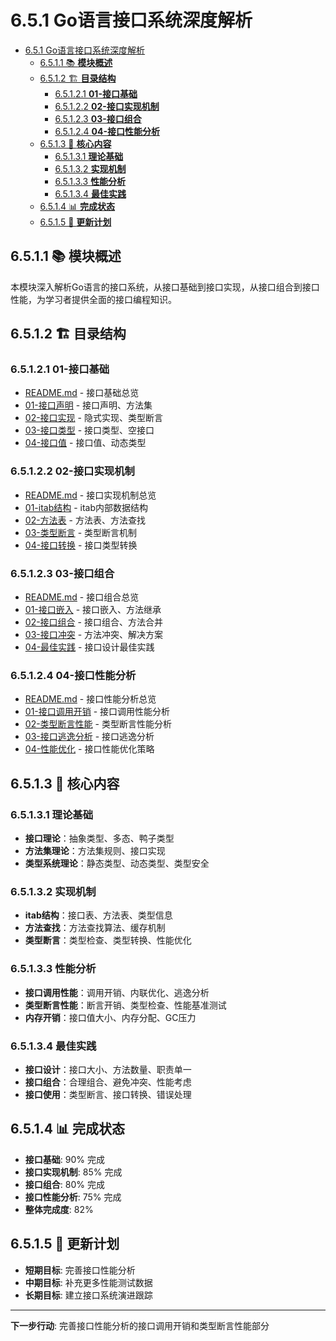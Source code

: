 # 6.5.1 Go语言接口系统深度解析

<!-- TOC START -->
- [6.5.1 Go语言接口系统深度解析](#651-go语言接口系统深度解析)
  - [6.5.1.1 📚 **模块概述**](#6511--模块概述)
  - [6.5.1.2 🏗️ **目录结构**](#6512-️-目录结构)
    - [6.5.1.2.1 **01-接口基础**](#65121-01-接口基础)
    - [6.5.1.2.2 **02-接口实现机制**](#65122-02-接口实现机制)
    - [6.5.1.2.3 **03-接口组合**](#65123-03-接口组合)
    - [6.5.1.2.4 **04-接口性能分析**](#65124-04-接口性能分析)
  - [6.5.1.3 🎯 **核心内容**](#6513--核心内容)
    - [6.5.1.3.1 **理论基础**](#65131-理论基础)
    - [6.5.1.3.2 **实现机制**](#65132-实现机制)
    - [6.5.1.3.3 **性能分析**](#65133-性能分析)
    - [6.5.1.3.4 **最佳实践**](#65134-最佳实践)
  - [6.5.1.4 📊 **完成状态**](#6514--完成状态)
  - [6.5.1.5 🔄 **更新计划**](#6515--更新计划)
<!-- TOC END -->

## 6.5.1.1 📚 **模块概述**

本模块深入解析Go语言的接口系统，从接口基础到接口实现，从接口组合到接口性能，为学习者提供全面的接口编程知识。

## 6.5.1.2 🏗️ **目录结构**

### 6.5.1.2.1 **01-接口基础**

- [README.md](01-接口基础/README.md) - 接口基础总览
- [01-接口声明](01-接口基础/01-接口声明/) - 接口声明、方法集
- [02-接口实现](01-接口基础/02-接口实现/) - 隐式实现、类型断言
- [03-接口类型](01-接口基础/03-接口类型/) - 接口类型、空接口
- [04-接口值](01-接口基础/04-接口值/) - 接口值、动态类型

### 6.5.1.2.2 **02-接口实现机制**

- [README.md](02-接口实现机制/README.md) - 接口实现机制总览
- [01-itab结构](02-接口实现机制/01-itab结构/) - itab内部数据结构
- [02-方法表](02-接口实现机制/02-方法表/) - 方法表、方法查找
- [03-类型断言](02-接口实现机制/03-类型断言/) - 类型断言机制
- [04-接口转换](02-接口实现机制/04-接口转换/) - 接口类型转换

### 6.5.1.2.3 **03-接口组合**

- [README.md](03-接口组合/README.md) - 接口组合总览
- [01-接口嵌入](03-接口组合/01-接口嵌入/) - 接口嵌入、方法继承
- [02-接口组合](03-接口组合/02-接口组合/) - 接口组合、方法合并
- [03-接口冲突](03-接口组合/03-接口冲突/) - 方法冲突、解决方案
- [04-最佳实践](03-接口组合/04-最佳实践/) - 接口设计最佳实践

### 6.5.1.2.4 **04-接口性能分析**

- [README.md](04-接口性能分析/README.md) - 接口性能分析总览
- [01-接口调用开销](04-接口性能分析/01-接口调用开销/) - 接口调用性能分析
- [02-类型断言性能](04-接口性能分析/02-类型断言性能/) - 类型断言性能分析
- [03-接口逃逸分析](04-接口性能分析/03-接口逃逸分析/) - 接口逃逸分析
- [04-性能优化](04-接口性能分析/04-性能优化/) - 接口性能优化策略

## 6.5.1.3 🎯 **核心内容**

### 6.5.1.3.1 **理论基础**

- **接口理论**：抽象类型、多态、鸭子类型
- **方法集理论**：方法集规则、接口实现
- **类型系统理论**：静态类型、动态类型、类型安全

### 6.5.1.3.2 **实现机制**

- **itab结构**：接口表、方法表、类型信息
- **方法查找**：方法查找算法、缓存机制
- **类型断言**：类型检查、类型转换、性能优化

### 6.5.1.3.3 **性能分析**

- **接口调用性能**：调用开销、内联优化、逃逸分析
- **类型断言性能**：断言开销、类型检查、性能基准测试
- **内存开销**：接口值大小、内存分配、GC压力

### 6.5.1.3.4 **最佳实践**

- **接口设计**：接口大小、方法数量、职责单一
- **接口组合**：合理组合、避免冲突、性能考虑
- **接口使用**：类型断言、接口转换、错误处理

## 6.5.1.4 📊 **完成状态**

- **接口基础**: 90% 完成
- **接口实现机制**: 85% 完成
- **接口组合**: 80% 完成
- **接口性能分析**: 75% 完成
- **整体完成度**: 82%

## 6.5.1.5 🔄 **更新计划**

- **短期目标**: 完善接口性能分析
- **中期目标**: 补充更多性能测试数据
- **长期目标**: 建立接口系统演进跟踪

---

**下一步行动**: 完善接口性能分析的接口调用开销和类型断言性能部分
